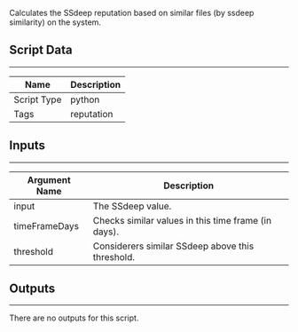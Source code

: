 Calculates the SSdeep reputation based on similar files (by ssdeep similarity) on the system.

## Script Data

---

| **Name** | **Description** |
| --- | --- |
| Script Type | python |
| Tags | reputation |

## Inputs

---

| **Argument Name** | **Description** |
| --- | --- |
| input | The SSdeep value. |
| timeFrameDays | Checks similar values in this time frame (in days). |
| threshold | Considerers similar SSdeep above this threshold. |

## Outputs

---
There are no outputs for this script.
